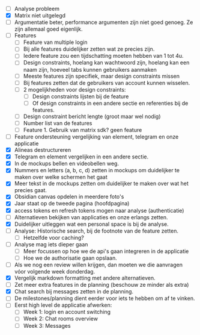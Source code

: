 - [ ] Analyse probleem
- [x] Matrix niet uitgelegd
- [ ] Argumentatie beter, performance argumenten zijn niet goed genoeg. Ze zijn allemaal goed eigenlijk.
- [ ] Features
	- [ ] Feature van multiple login
	- [ ] Bij alle features duidelijker zetten wat ze precies zijn.
	- [ ] Iedere feature zou een tijdschatting moeten hebben van 1 tot 4u.
	- [ ] Design constraints, hoelang kan wachtwoord zijn, hoelang kan een naam zijn, hoeveel tabs kunnen gebruikers aanmaken
	- [ ] Meeste features zijn specifiek, maar design constraints missen
	- [ ] Bij features zetten dat de gebruikers van account kunnen wisselen.
	- [ ] 2 mogelijkheden voor design constraints:
		- [ ] Design constraints lijsten bij de feature
		- [ ] Of design constraints in een andere sectie en referenties bij de features.
	- [ ] Design constraint bericht lengte (groot maar wel nodig)
	- [ ] Number list van de features
	- [ ] Feature 1. Gebruik van matrix sdk? geen feature
- [ ] Feature ondersteuning vergelijking van element, telegram en onze applicatie
- [x] Alineas destructureren
- [x] Telegram en element vergelijken in een andere sectie.
- [x] In de mockups bellen en videobellen weg.
- [x] Nummers en letters (a, b, c, d) zetten in mockups om duidelijker te maken over welke schermen het gaat
- [x] Meer tekst in de mockups zetten om duidelijker te maken over wat het precies gaat.
- [x] Obsidian canvas opdelen in meerdere foto's
- [x] Jaar staat op de tweede pagina (hoofdpagina)
- [x] access tokens en refresh tokens mogen naar analyse (authenticatie)
- [ ] Alternatieven bekijken van applicaties en onze erlangs zetten.
- [x] Duidelijker uitleggen wat een personal space is bij de analyse.
- [ ] Analyse: Historische search, bij de footnote van de feature zetten.
	- [ ] Hetzelfde voor caching?
- [ ] Analyse mag iets dieper gaan
	- [ ] Meer focussen op hoe we de api's gaan integreren in de applicatie
	- [ ] Hoe we de authorisatie gaan opslaan.
- [ ] Als we nog een review willen krijgen, dan moeten we die aanvragen vóor volgende week donderdag.
- [x] Vergelijk markdown formatting met andere alternatieven.
- [ ] Zet meer extra features in de planning (beschouw ze minder als extra)
- [x] Chat search bij messages zetten in de planning.
- [ ] De milestones/planning dient eerder voor iets te hebben om af te vinken.
- [ ] Eerst high level de applicatie afwerken:
	- [ ] Week 1: login en account switching 
	- [ ] Week 2: Chat rooms overview
	- [ ] Week 3: Messages